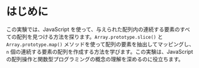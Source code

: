 # はじめに

この実験では、JavaScript を使って、与えられた配列内の連続する要素のすべての配列を見つける方法を探ります。`Array.prototype.slice()` と `Array.prototype.map()` メソッドを使って配列の要素を抽出してマッピングし、`n` 個の連続する要素の配列を作成する方法を学びます。この実験は、JavaScript の配列操作と関数型プログラミングの概念の理解を深めるのに役立ちます。
